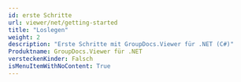 ```yaml
---
id: erste Schritte
url: viewer/net/getting-started
title: "Loslegen"
weight: 2
description: "Erste Schritte mit GroupDocs.Viewer für .NET (C#)"
Produktname: GroupDocs.Viewer für .NET
versteckenKinder: Falsch
isMenuItemWithNoContent: True
---
```



